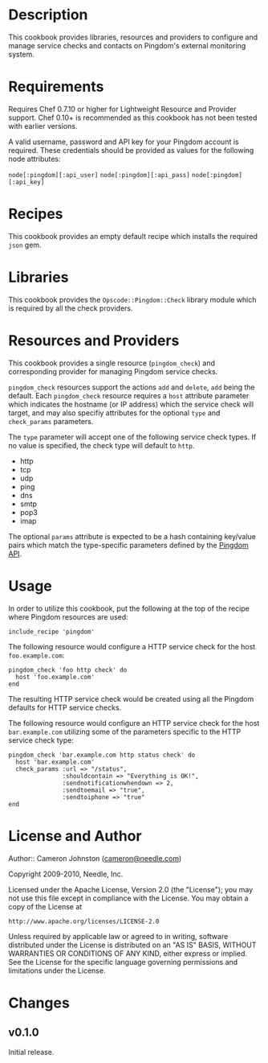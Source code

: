 Description
===========

This cookbook provides libraries, resources and providers to configure and manage service checks and contacts on Pingdom's external monitoring system.

Requirements
============

Requires Chef 0.7.10 or higher for Lightweight Resource and Provider support. Chef 0.10+ is recommended as this cookbook has not been tested with earlier versions.

A valid username, password and API key for your Pingdom account is required. These credentials should be provided as values for the following node attributes:

`node[:pingdom][:api_user]`
`node[:pingdom][:api_pass]`
`node[:pingdom][:api_key]`

Recipes
=======

This cookbook provides an empty default recipe which installs the required `json` gem.

Libraries
=========

This cookbook provides the `Opscode::Pingdom::Check` library module which is required by all the check providers.

Resources and Providers
=======================

This cookbook provides a single resource (`pingdom_check`) and corresponding provider for managing Pingdom service checks. 

`pingdom_check` resources support the actions `add` and `delete`, `add` being the default. Each `pingdom_check` resource requires a `host` attribute parameter which indicates the hostname (or IP address) which the service check will target, and may also specifiy attributes for the optional `type` and `check_params` parameters. 

The `type` parameter will accept one of the following service check types. If no value is specified, the check type will default to `http`.

* http
* tcp
* udp
* ping
* dns
* smtp
* pop3
* imap

The optional `params` attribute is expected to be a hash containing key/value pairs which match the type-specific parameters defined by the [Pingdom API](http://www.pingdom.com/services/api-documentation-rest/#ResourceChecks).

Usage
=====

In order to utilize this cookbook, put the following at the top of the recipe where Pingdom resources are used:

    include_recipe 'pingdom'

The following resource would configure a HTTP service check for the host `foo.example.com`:
    
    pingdom_check 'foo http check' do
      host 'foo.example.com'
    end

The resulting HTTP service check would be created using all the Pingdom defaults for HTTP service checks. 

The following resource would configure an HTTP service check for the host `bar.example.com` utilizing some of the parameters specific to the HTTP service check type:

    pingdom_check 'bar.example.com http status check' do
      host 'bar.example.com'
      check_params :url => "/status",
                   :shouldcontain => "Everything is OK!",
                   :sendnotificationwhendown => 2,
                   :sendtoemail => "true",
                   :sendtoiphone => "true"
    end

License and Author
==================

Author:: Cameron Johnston (<cameron@needle.com>)

Copyright 2009-2010, Needle, Inc.

Licensed under the Apache License, Version 2.0 (the "License");
you may not use this file except in compliance with the License.
You may obtain a copy of the License at

    http://www.apache.org/licenses/LICENSE-2.0

Unless required by applicable law or agreed to in writing, software
distributed under the License is distributed on an "AS IS" BASIS,
WITHOUT WARRANTIES OR CONDITIONS OF ANY KIND, either express or implied.
See the License for the specific language governing permissions and
limitations under the License.

Changes
=======

## v0.1.0

Initial release.
